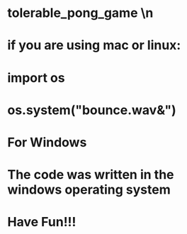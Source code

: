 # tolerable_pong_game \n

# if you are using mac or linux:
# import os
# os.system("bounce.wav&")



# For Windows
# The code was written in the windows operating system

# Have Fun!!!
